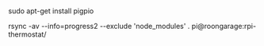 #

sudo apt-get install pigpio

rsync -av --info=progress2 --exclude 'node_modules' . pi@roongarage:rpi-thermostat/